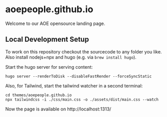 # aoepeople.github.io

Welcome to our AOE opensource landing page.

## Local Development Setup

To work on this repository checkout the sourcecode to any folder you like.
Also install nodejs+npx and hugo (e.g. via `brew install hugo`).

Start the hugo server for serving content:
```
hugo server --renderToDisk --disableFastRender --forceSyncStatic
```

Also, for Tailwind, start the tailwind watcher in a second terminal:
```
cd themes/aoepeople.github.io
npx tailwindcss -i ./css/main.css -o ./assets/dist/main.css --watch
```

Now the page is available on http://localhost:1313/
